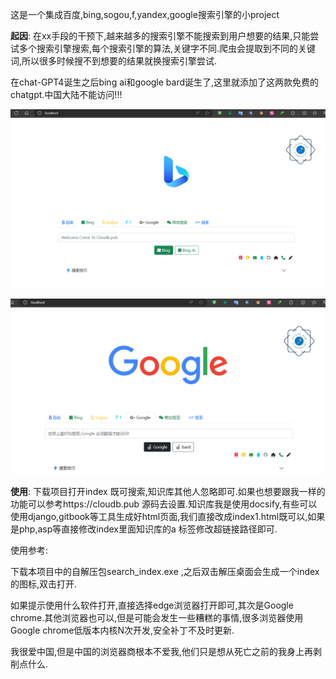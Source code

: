 

这是一个集成百度,bing,sogou,f,yandex,google搜索引擎的小project

**起因**: 在xx手段的干预下,越来越多的搜索引擎不能搜索到用户想要的结果,只能尝试多个搜索引擎搜索,每个搜索引擎的算法,关键字不同.爬虫会提取到不同的关键词,所以很多时候搜不到想要的结果就换搜索引擎尝试.

在chat-GPT4诞生之后bing ai和google bard诞生了,这里就添加了这两款免费的chatgpt.中国大陆不能访问!!!

![image-20230720161024844](README.assets/image-20230720161024844.png)



![image-20230720161041284](README.assets/image-20230720161041284.png)



**使用**: 下载项目打开index 既可搜索,知识库其他人忽略即可.如果也想要跟我一样的功能可以参考https://cloudb.pub 源码去设置.知识库我是使用docsify,有些可以使用django,gitbook等工具生成好html页面,我们直接改成index1.html既可以,如果是php,asp等直接修改index里面知识库的a 标签修改超链接路径即可. 







使用参考:

下载本项目中的自解压包search_index.exe ,之后双击解压桌面会生成一个index 的图标,双击打开.



如果提示使用什么软件打开,直接选择edge浏览器打开即可,其次是Google chrome.其他浏览器也可以,但是可能会发生一些糟糕的事情,很多浏览器使用Google chrome低版本内核N次开发,安全补丁不及时更新.

我很爱中国,但是中国的浏览器商根本不爱我,他们只是想从死亡之前的我身上再剥削点什么.